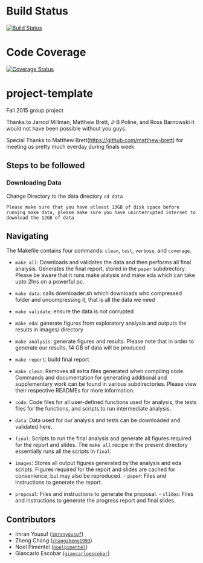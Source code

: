 # Build Status
[![Build Status](https://travis-ci.org/berkeley-stat159/project-kappa.svg?branch=master)](https://travis-ci.org/berkeley-stat159/project-kappa)

# Code Coverage
[![Coverage Status](https://coveralls.io/repos/berkeley-stat159/project-kappa/badge.svg?branch=master&service=github)](https://coveralls.io/github/berkeley-stat159/project-kappa?branch=master)

# project-template
Fall 2015 group project


Thanks to Jarrod Millman, Matthew Brett, J-B Poline, and Ross Barnowski it would not have been possible without you guys.

Special Thanks to Matthew Brett(https://github.com/matthew-brett) for meeting us pretty much everday during finals week.

## Steps to be followed

### Downloading Data

Change Directory to the data directory `cd data`

`Please make sure that you have atleast 13GB of disk space before running make data, please make sure you have uninterrupted internet to download the 12GB of data`


## Navigating

The Makefile contains four commands: `clean`, `test`, `verbose`, and `coverage`. 

- `make all`: Downloads and validates the data and then performs all final
  analysis. Generates the final report, stored in the `paper` subdirectory.
  Please be aware that it runs make alalysis and make eda which can take upto 2hrs on
  a powerful pc.
  
- `make data`: calls downloader.sh which downloads who compressed folder and uncompressing it, that is all the data we need

- `make validate`: ensure the data is not corrupted

- `make eda`: generate figures from exploratory analysis and outputs the
  results in images/ directory

- `make analysis`: generate figures and results. Please note that in order to 
generate our results, 14 GB of data will be produced. 

- `make report`: build final report

- `make clean`: Removes all extra files generated when compiling code.
Commands and documentation for generating additional and supplementary work can
be found in various subdirectories. Please view their respective READMEs for
more information.

- `code`: Code files for all user-defined functions used for analysis, the
tests files for the functions, and scripts to run intermediate analysis.

- `data`: Data used for our analysis and tests can be downloaded and validated
here.

- `final`: Scripts to run the final analysis and generate all figures required
for the report and slides. The `make all` recipe in the present directory
essentially runs all the scripts in `final`.

- `images`: Stores all output figures generated by the analysis and eda scripts.
Figures required for the report and slides are cached for convenience, but may
also be reproduced. - `paper`: Files and instructions to generate the report. 

- `proposal`: Files and instructions to generate the proposal. - `slides`: Files
and instructions to generate the progress report and final slides.


## Contributors 

- Imran Yousuf ([`imranyousuf`](https://github.com/imranyousuf))
- Zheng Chang ([`changzheng1993`](https://github.com/changzheng1993))
- Noel Pimentel ([`noelpimentel`](https://github.com/noelpimentel))
- Giancarlo Escobar ([`giancarloescobar`](https://github.com/giancarloescobar))